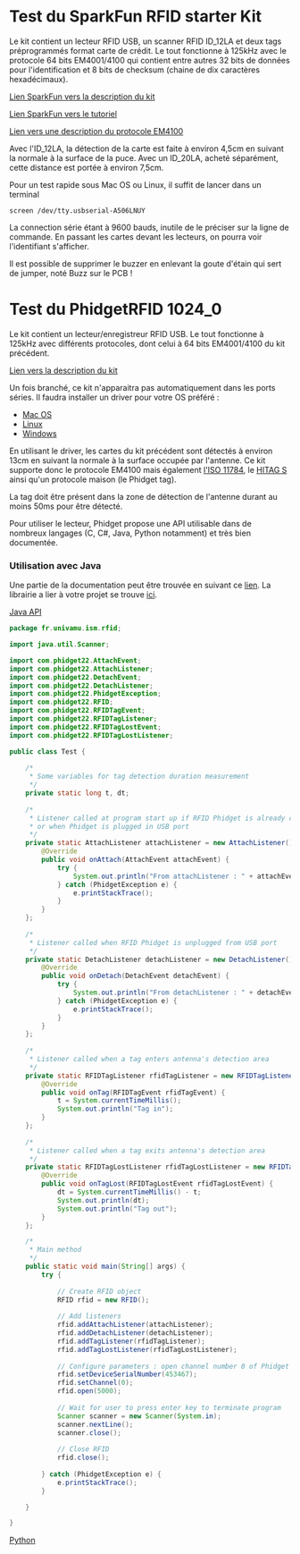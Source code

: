 # Test du SparkFun RFID starter Kit

Le kit contient un lecteur RFID USB, un scanner RFID ID_12LA et deux tags préprogrammés format carte de crédit. Le tout fonctionne à 125kHz avec le protocole 64 bits EM4001/4100 qui contient entre autres 32 bits de données pour l'identification et 8 bits de checksum (chaine de dix caractères hexadécimaux).

[Lien SparkFun vers la description du kit](https://www.sparkfun.com/products/13198?_ga=2.32719358.1725444577.1539675252-164434784.1539675252)

[Lien SparkFun vers le tutoriel](https://learn.sparkfun.com/tutorials/sparkfun-rfid-starter-kit-hookup-guide?_ga=2.138162032.1725444577.1539675252-164434784.1539675252)

[Lien vers une description du protocole EM4100](http://www.priority1design.com.au/em4100_protocol.html)

Avec l'ID_12LA, la détection de la carte est faite à environ 4,5cm en suivant la normale à la surface de la puce. Avec un ID_20LA, acheté séparément, cette distance est portée à environ 7,5cm.

Pour un test rapide sous Mac OS ou Linux, il suffit de lancer dans un terminal 

    screen /dev/tty.usbserial-A506LNUY
La connection série étant à 9600 bauds, inutile de le préciser sur la ligne de commande. En passant les cartes devant les lecteurs, on pourra voir l'identifiant s'afficher.

Il est possible de supprimer le buzzer en enlevant la goute d'étain qui sert de jumper, noté Buzz sur le PCB !

# Test du PhidgetRFID 1024_0
Le kit contient un lecteur/enregistreur RFID USB. Le tout fonctionne à 125kHz avec différents protocoles, dont celui à 64 bits EM4001/4100 du kit précédent.

[Lien vers la description du kit](https://www.phidgets.com/?tier=3&catid=81&pcid=72&prodid=1023)

Un fois branché, ce kit n'apparaitra pas automatiquement dans les ports séries. Il faudra installer un driver pour votre OS préféré :

* [Mac OS](https://www.phidgets.com/docs/OS_-_macOS#Quick_Downloads)
* [Linux](https://www.phidgets.com/docs/OS_-_Linux#Quick_Downloads)
* [Windows](https://www.phidgets.com/docs/OS_-_Windows#Quick_Downloads)

En utilisant le driver, les cartes du kit précédent sont détectés à environ 13cm en suivant la normale à la surface occupée par l'antenne. Ce kit supporte donc le protocole EM4100 mais également [l'ISO 11784](https://en.wikipedia.org/wiki/ISO_11784_%26_11785), le [HITAG S](https://www.united-access.com/sites/www.united-access.com/files/u2/HitagS_V11.pdf) ainsi qu'un protocole maison (le Phidget tag).

La tag doit être présent dans la zone de détection de l'antenne durant au moins 50ms pour être détecté.

Pour utiliser le lecteur, Phidget propose une API utilisable dans de nombreux langages (C, C#, Java, Python notamment) et très bien documentée.

### Utilisation avec Java

Une partie de la documentation peut être trouvée en suivant ce [lien](https://phidgets.com/docs/Language_-_Java). La librairie a lier à votre projet se trouve [ici](https://www.phidgets.com/downloads/phidget22/libraries/any/Phidget22Java.zip). 

[Java API](https://phidgets.com/?tier=3&catid=81&pcid=72&prodid=1023)

```java
package fr.univamu.ism.rfid;

import java.util.Scanner;

import com.phidget22.AttachEvent;
import com.phidget22.AttachListener;
import com.phidget22.DetachEvent;
import com.phidget22.DetachListener;
import com.phidget22.PhidgetException;
import com.phidget22.RFID;
import com.phidget22.RFIDTagEvent;
import com.phidget22.RFIDTagListener;
import com.phidget22.RFIDTagLostEvent;
import com.phidget22.RFIDTagLostListener;

public class Test {
	
	/*
	 * Some variables for tag detection duration measurement 
	 */
	private static long t, dt;
	
	/*
	 * Listener called at program start up if RFID Phidget is already connected
	 * or when Phidget is plugged in USB port
	 */
	private static AttachListener attachListener = new AttachListener() {
		@Override
		public void onAttach(AttachEvent attachEvent) {
			try {
				System.out.println("From attachListener : " + attachEvent.getSource().getDeviceSerialNumber());
			} catch (PhidgetException e) {
				e.printStackTrace();
			}
		}
	};
	
	/*
	 * Listener called when RFID Phidget is unplugged from USB port
	 */
	private static DetachListener detachListener = new DetachListener() {
		@Override
		public void onDetach(DetachEvent detachEvent) {
			try {
				System.out.println("From detachListener : " + detachEvent.getSource().getDeviceSerialNumber());
			} catch (PhidgetException e) {
				e.printStackTrace();
			}
		}
	};
	
	/*
	 * Listener called when a tag enters antenna's detection area
	 */
	private static RFIDTagListener rfidTagListener = new RFIDTagListener() {
		@Override
		public void onTag(RFIDTagEvent rfidTagEvent) {
			t = System.currentTimeMillis();
			System.out.println("Tag in");
		}
	};
	
	/*
	 * Listener called when a tag exits antenna's detection area
	 */
	private static RFIDTagLostListener rfidTagLostListener = new RFIDTagLostListener() {
		@Override
		public void onTagLost(RFIDTagLostEvent rfidTagLostEvent) {
			dt = System.currentTimeMillis() - t;
			System.out.println(dt);
			System.out.println("Tag out");
		}
	};

	/*
	 * Main method
	 */
	public static void main(String[] args) {
		try {
			
			// Create RFID object
			RFID rfid = new RFID();
			
			// Add listeners
			rfid.addAttachListener(attachListener);
			rfid.addDetachListener(detachListener);
			rfid.addTagListener(rfidTagListener);
			rfid.addTagLostListener(rfidTagLostListener);
			
			// Configure parameters : open channel number 0 of Phidget serial number 453467
			rfid.setDeviceSerialNumber(453467);
			rfid.setChannel(0);
			rfid.open(5000);
			
			// Wait for user to press enter key to terminate program
			Scanner scanner = new Scanner(System.in);
			scanner.nextLine();
			scanner.close();
			
			// Close RFID 
			rfid.close();
			
		} catch (PhidgetException e) {
			e.printStackTrace();
		}

	}

}
``` 

[Python](https://phidgets.com/docs/Language_-_Python)
